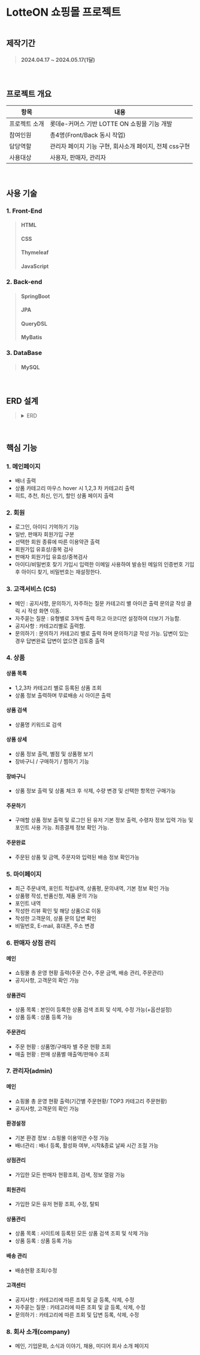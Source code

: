 <h1>LotteON 쇼핑몰 프로젝트</h1>
<img src="" />
<h2>제작기간</h2>

> <h4>2024.04.17 ~ 2024.05.17(1달)</h4>
<br>
<h2>프로젝트 개요</h2>

|항목|내용|
|------|---|
|프로젝트 소개|롯데e-커머스 기반 LOTTE ON 쇼핑몰 기능 개발|
|참여인원|총4명(Front/Back 동시 작업)|
|담당역할|관리자 페이지 기능 구현, 회사소개 페이지, 전체 css구현|
|사용대상|사용자, 판매자, 관리자|
<br>
<h2>사용 기술</h2>

<h3>1. Front-End</h3>

><h4>HTML</h4>
><h4>CSS</h4>
><h4>Thymeleaf</h4>
><h4>JavaScript</h4>

<h3>2. Back-end</h3>

><h4>SpringBoot</h4>
><h4>JPA</h4>
><h4>QueryDSL</h4>
><h4>MyBatis</h4>

<h3>3. DataBase</h3>

><h4>MySQL</h4>
<br>

<h2>ERD 설계</h2>

><details>
>  <summary>ERD</summary>
>  <img src="https://github.com/yn3048/portfolio/assets/154954272/89e0cf7a-4118-4e66-b05c-4b56755564fd" width:900 height:600>
></details>
<br>

<h2>핵심 기능</h2>

<h3>1. 메인페이지</h3>

- 배너 출력
- 상품 카테고리 마우스 hover 시 1,2,3 차 카테고리 출력<br>
- 히트, 추천, 최신, 인기, 할인 상품 페이지 출력<br>

<h3>2. 회원</h3>

- 로그인, 아이디 기억하기 기능<br>
- 일반, 판매자 회원가입 구분<br>
- 선택한 회원 종류에 따른 이용약관 출력<br>
- 회원가입 유효성/중복 검사<br>
- 판매자 회원가입 유효성/중복검사<br>
- 아이디/비밀번호 찾기 가입시 입력한 이메일 사용하여 발송된 메일의 인증번호 기입 후 아이디 찾기, 비밀번호는 재설정한다.

<h3>3. 고객서비스 (CS)</h3>

- 메인 : 공지사항, 문의하기, 자주하는 질문 카테고리 별 아이콘 출력 문의글 작성 클릭 시 작성 화면 이동.<br>
- 자주묻는 질문 : 유형별로 3개씩 출력 하고 아코디언 설정하여 더보기 가능함.
- 공지사항 : 카테고리별로 출력함.
- 문의하기 : 문의하기 카테고리 별로 출력 하며 문의하기글 작성 가능. 답변이 있는 경우 답변완료 답변이 없으면 검토중 출력

<h3>4. 상품</h3>

<h4>상품 목록</h4>

- 1,2,3차 카테고리 별로 등록된 상품 조회
- 상품 정보 출력하며 무료배송 시 아이콘 출력<br>

<h4>상품 검색</h4>

- 상품명 키워드로 검색

<h4>상품 상세</h4>

- 상품 정보 출력, 별점 및 상품평 보기
- 장바구니 / 구매하기 / 찜하기 기능

<h4>장바구니</h4>

- 상품 정보 출력 및 상품 체크 후 삭제, 수량 변경 및 선택한 항목만 구매가능

<h4>주문하기</h4>

- 구매할 상품 정보 출력 및 로그인 된 유저 기본 정보 출력, 수령자 정보 입력 가능 및 포인트 사용 가능. 최종결제 정보 확인 가능.

<h4>주문완료</h4>

- 주문된 상품 및 금액, 주문자와 입력된 배송 정보 확인가능

<h3>5. 마이페이지</h3>

- 최근 주문내역, 포인트 적립내역, 상품평, 문의내역, 기본 정보 확인 가능
- 상품평 작성, 반품신청, 제품 문의 가능
- 포인트 내역
- 작성한 리뷰 확인 및 해당 상품으로 이동
- 작성한 고객문의, 상품 문의 답변 확인
- 비밀번호, E-mail, 휴대폰, 주소 변경

<h3>6. 판매자 상점 관리</h3>

<h4>메인</h4>

- 쇼핑몰 총 운영 현황 출력(주문 건수, 주문 금액, 배송 관리, 주문관리)
- 공지사항, 고객문의 확인 가능

<h4>상품관리</h4>

- 상품 목록 : 본인이 등록한 상품 검색 조회 및 삭제, 수정 가능(+옵션설정)
- 상품 등록 : 상품 등록 가능

<h4>주문관리</h4>

- 주문 현황 : 상품명/구매자 별 주문 현황 조회
- 매출 현황 : 판매 상품별 매출액/판매수 조회

<h3>7. 관리자(admin)</h3>

<h4>메인</h4>

- 쇼핑몰 총 운영 현황 출력(기간별 주문현황/ TOP3 카테고리 주문현황)
- 공지사항, 고객문의 확인 가능

<h4>환경설정</h4>

- 기본 환경 정보 : 쇼핑몰 이용약관 수정 가능
- 배너관리 : 배너 등록, 활성화 여부, 시작&종료 날짜 시간 조절 가능

<h4>상점관리</h4>

- 가입한 모든 판매자 현황조회, 검색, 정보 열람 가능

<h4>회원관리</h4>

- 가입한 모든 유저 현황 조회, 수정, 탈퇴

<h4>상품관리</h4>

- 상품 목록 : 사이트에 등록된 모든 상품 검색 조회 및 삭제 가능
- 상품 등록 : 상품 등록 가능

<h4>배송 관리</h4>

- 배송현황 조회/수정

<h4>고객센터</h4>

- 공지사항 : 카테고리에 따른 조회 및 글 등록, 삭제, 수정
- 자주묻는 질문 : 카테고리에 따른 조회 및 글 등록, 삭제, 수정
- 문의하기 : 카테고리에 따른 조회 및 답변 등록, 삭제, 수정

<h3>8. 회사 소개(company)</h3>

- 메인, 기업문화, 소식과 이야기, 채용, 미디어 회사 소개 페이지


